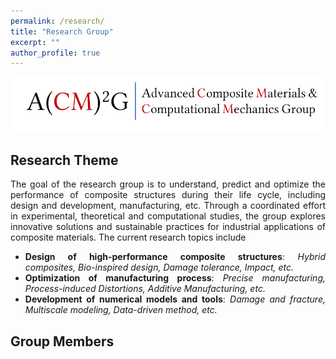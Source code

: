 ```yaml
---
permalink: /research/
title: "Research Group"
excerpt: ""
author_profile: true
---
```

<style> .aligncenter {text-align: center;} </style>
<style> body {text-align: justify} </style> <!-- Justify text. -->

<img src='/images/acm2g.png' width = "800"><br/>

## Research Theme
The goal of the research group is to understand, predict and optimize the performance of composite structures during their life cycle, including design and development, manufacturing, etc. Through a coordinated effort in experimental, theoretical and computational studies, the group explores innovative solutions and sustainable practices for industrial applications of composite materials. The current research topics include
* **Design of high-performance composite structures**: *Hybrid composites, Bio-inspired design, Damage tolerance, Impact, etc.*
* **Optimization of manufacturing process**: *Precise manufacturing, Process-induced Distortions, Additive Manufacturing, etc.*
* **Development of numerical models and tools**: *Damage and fracture, Multiscale modeling, Data-driven method, etc.*

## Group Members
